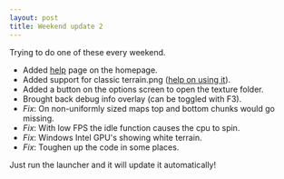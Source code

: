 ```yaml
---
layout: post
title: Weekend update 2
---
```


Trying to do one of these every weekend.

 * Added [help](/help.html) page on the homepage.
 * Added support for classic terrain.png ([help on using it](/help.html)).
 * Added a button on the options screen to open the texture folder.
 * Brought back debug info overlay (can be toggled with F3).
 * _Fix_: On non-uniformly sized maps top and bottom chunks would go missing.
 * _Fix_: With low FPS the idle function causes the cpu to spin.
 * _Fix_: Windows Intel GPU's showing white terrain.
 * _Fix_: Toughen up the code in some places.

Just run the launcher and it will update it automatically!

